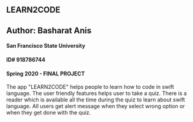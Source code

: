 ## LEARN2CODE
## Author: Basharat Anis 
#### San Francisco State University
#### ID# 918786744
#### Spring 2020 - FINAL PROJECT

The app "LEARN2CODE" helps people to learn how to code in swift language.
The user friendly features helps user to take a quiz.
There is a reader which is available all the time during the quiz to learn about swift language. 
All users get alert message when they select wrong option or when they get done with the quiz. 

